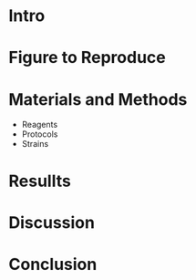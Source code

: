 # Intro
# Figure to Reproduce
# Materials and Methods
- Reagents
- Protocols
- Strains
# Resullts
# Discussion
# Conclusion
